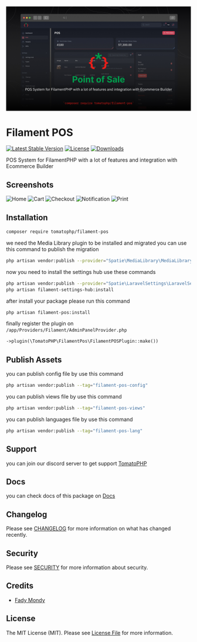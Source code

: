 ![Screenshot](https://raw.githubusercontent.com/tomatophp/filament-pos/master/arts/3x1io-tomato-pos.jpg)

# Filament POS

[![Latest Stable Version](https://poser.pugx.org/tomatophp/filament-pos/version.svg)](https://packagist.org/packages/tomatophp/filament-pos)
[![License](https://poser.pugx.org/tomatophp/filament-pos/license.svg)](https://packagist.org/packages/tomatophp/filament-pos)
[![Downloads](https://poser.pugx.org/tomatophp/filament-pos/d/total.svg)](https://packagist.org/packages/tomatophp/filament-pos)


POS System for FilamentPHP with a lot of features and integration with Ecommerce Builder


## Screenshots 

![Home](https://raw.githubusercontent.com/tomatophp/filament-pos/master/arts/home.png)
![Cart](https://raw.githubusercontent.com/tomatophp/filament-pos/master/arts/cart.png)
![Checkout](https://raw.githubusercontent.com/tomatophp/filament-pos/master/arts/checkout.png)
![Notification](https://raw.githubusercontent.com/tomatophp/filament-pos/master/arts/notification.png)
![Print](https://raw.githubusercontent.com/tomatophp/filament-pos/master/arts/print.png)

## Installation

```bash
composer require tomatophp/filament-pos
```

we need the Media Library plugin to be installed and migrated you can use this command to publish the migration

```bash
php artisan vendor:publish --provider="Spatie\MediaLibrary\MediaLibraryServiceProvider" --tag="medialibrary-migrations"
```

now you need to install the settings hub use these commands

```bash
php artisan vendor:publish --provider="Spatie\LaravelSettings\LaravelSettingsServiceProvider" --tag="migrations"
php artisan filament-settings-hub:install
```

after install your package please run this command

```bash
php artisan filament-pos:install
```

finally register the plugin on `/app/Providers/Filament/AdminPanelProvider.php`

```php
->plugin(\TomatoPHP\FilamentPos\FilamentPOSPlugin::make())
```

## Publish Assets

you can publish config file by use this command

```bash
php artisan vendor:publish --tag="filament-pos-config"
```

you can publish views file by use this command

```bash
php artisan vendor:publish --tag="filament-pos-views"
```

you can publish languages file by use this command

```bash
php artisan vendor:publish --tag="filament-pos-lang"
```


## Support

you can join our discord server to get support [TomatoPHP](https://discord.gg/Xqmt35Uh)

## Docs

you can check docs of this package on [Docs](https://docs.tomatophp.com/plugins/laravel-package-generator)

## Changelog

Please see [CHANGELOG](CHANGELOG.md) for more information on what has changed recently.

## Security

Please see [SECURITY](SECURITY.md) for more information about security.

## Credits

- [Fady Mondy](mailto:info@3x1.io)

## License

The MIT License (MIT). Please see [License File](LICENSE.md) for more information.
